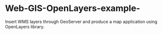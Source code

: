 # Web-GIS-OpenLayers-example-
Insert WMS layers through GeoServer and produce a map application using OpenLayers library.
